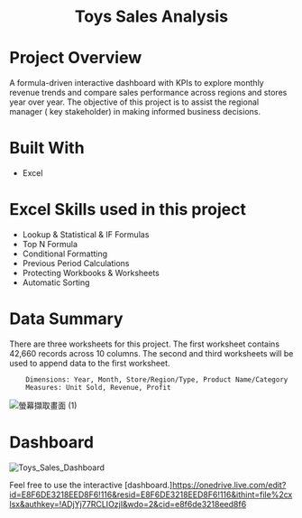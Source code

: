 # <p align="center">Toys Sales Analysis</p> 
# Project Overview
A formula-driven interactive dashboard with KPIs to explore monthly revenue trends and compare sales performance across regions and stores year over year.
The objective of this project is to assist the regional manager ( key stakeholder) in making informed business decisions.

# Built With
* Excel

# Excel Skills used in this project
* Lookup & Statistical & IF Formulas
* Top N Formula
* Conditional Formatting
* Previous Period Calculations
* Protecting Workbooks & Worksheets
* Automatic Sorting

# Data Summary
There are three worksheets for this project. 
The first worksheet contains 42,660 records across 10 columns. 
The second and third worksheets will be used to append data to the first worksheet.

        Dimensions: Year, Month, Store/Region/Type, Product Name/Category
        Measures: Unit Sold, Revenue, Profit

![螢幕擷取畫面 (1)](https://github.com/AnalystEric/Sales_Analysis_Toys/assets/127030648/120865d7-1cca-4384-a3a5-cd0e0d2b4b7c)

# Dashboard
![Toys_Sales_Dashboard](https://github.com/AnalystEric/Sales_Analysis_Toys/assets/127030648/b9888a5b-62a0-4ede-b416-f3adf2fff722)

Feel free to use the interactive [dashboard.]https://onedrive.live.com/edit?id=E8F6DE3218EED8F6!116&resid=E8F6DE3218EED8F6!116&ithint=file%2cxlsx&authkey=!ADjYj77RCLIOzjI&wdo=2&cid=e8f6de3218eed8f6
